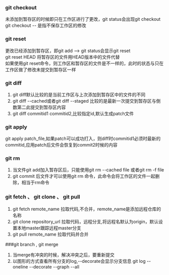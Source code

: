 ### git checkout 
 未添加到暂存区的时候即只在工作区进行了更改，git status会出现git checkout  
 git checkout -- <file> 是指不保存工作区的修改
 
### git reset
 更改已经添加到暂存区，即git add <file> --> git status会显示git reset  
 git reset HEAD <file>将暂存区的文件用HEAD版本中的文件代替  
 如果使用git reset命令，则工作区和暂存区的文件是不一样的，此时的状态与只在工作区做了修改未提交到暂存区一样  
 
### git diff
 1. git diff默认比较的是当前工作区与上次添加到暂存区中的文件的不同
 2. git diff --cached或者git diff --staged 比较的是最新一次提交到暂存区与倒数第二此提交到暂存区内容
 3. git diff commitid1 commitid2,比较指定id,默认生成patch文件
 
### git apply 
 git apply patch_file,如果patch可以成功打入，则diff时commitid1必须时最新的commitid,应用patch后文件会恢复到commit2时候的内容
 
### git rm
 1. 当文件git add加入暂存区后，只能使用git rm --cached file 或者git rm -f file 
 2. git commit 后文件才可以使用git rm 命令，此命令会将工作区的文件一起删除，相当于rm命令
 
### git fetch 、 git clone 、 git pull
 1. git fetch remote_name 拉取代码,不合并，remote_name是添加远程仓库的名称
 2. git clone repository_url 拉取代码，远程分支,将远程名默认为origin，默认设置本地master跟踪远程master分支
 3. git pull remote_name 拉取代码并合并
 
###git branch , git merge
 1. 当merge有冲突的时候，解决冲突之后，要重新提交
 2. 以图形的方式查看所有分支的log,--decorate会显示分支信息 git log --oneline --decorate --graph --all
